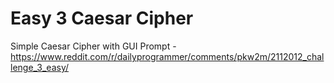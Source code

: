 # Easy 3 Caesar Cipher
Simple Caesar Cipher with GUI
Prompt - https://www.reddit.com/r/dailyprogrammer/comments/pkw2m/2112012_challenge_3_easy/